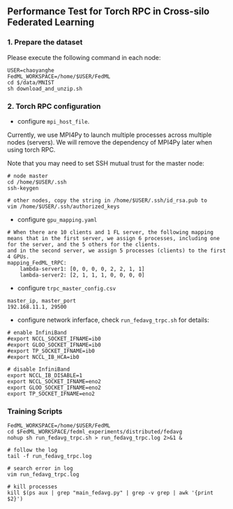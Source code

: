 ## Performance Test for Torch RPC in Cross-silo Federated Learning


### 1. Prepare the dataset 
Please execute the following command in each node:
```
USER=chaoyanghe
FedML_WORKSPACE=/home/$USER/FedML
cd $/data/MNIST
sh download_and_unzip.sh 
```

### 2. Torch RPC configuration
* configure `mpi_host_file`.

Currently, we use MPI4Py to launch multiple processes across multiple nodes (servers).
We will remove the dependency of MPI4Py later when using torch RPC.

Note that you may need to set SSH mutual trust for the master node:
```
# node master
cd /home/$USER/.ssh
ssh-keygen

# other nodes, copy the string in /home/$USER/.ssh/id_rsa.pub to 
vim /home/$USER/.ssh/authorized_keys
```

* configure `gpu_mapping.yaml`
```
# When there are 10 clients and 1 FL server, the following mapping means that in the first server, we assign 6 processes, including one for the server, and the 5 others for the clients.
and in the second server, we assign 5 processes (clients) to the first 4 GPUs.
mapping_FedML_tRPC:
    lambda-server1: [0, 0, 0, 0, 2, 2, 1, 1]
    lambda-server2: [2, 1, 1, 1, 0, 0, 0, 0]
```

* configure `trpc_master_config.csv`
```
master_ip, master_port
192.168.11.1, 29500
```

* configure network inferface, check `run_fedavg_trpc.sh` for details:
```
# enable InfiniBand
#export NCCL_SOCKET_IFNAME=ib0
#export GLOO_SOCKET_IFNAME=ib0
#export TP_SOCKET_IFNAME=ib0
#export NCCL_IB_HCA=ib0

# disable InfiniBand
export NCCL_IB_DISABLE=1
export NCCL_SOCKET_IFNAME=eno2
export GLOO_SOCKET_IFNAME=eno2
export TP_SOCKET_IFNAME=eno2

```


### Training Scripts
``` training
FedML_WORKSPACE=/home/$USER/FedML
cd $FedML_WORKSPACE/fedml_experiments/distributed/fedavg
nohup sh run_fedavg_trpc.sh > run_fedavg_trpc.log 2>&1 &

# follow the log
tail -f run_fedavg_trpc.log

# search error in log
vim run_fedavg_trpc.log

# kill processes
kill $(ps aux | grep "main_fedavg.py" | grep -v grep | awk '{print $2}')
```
